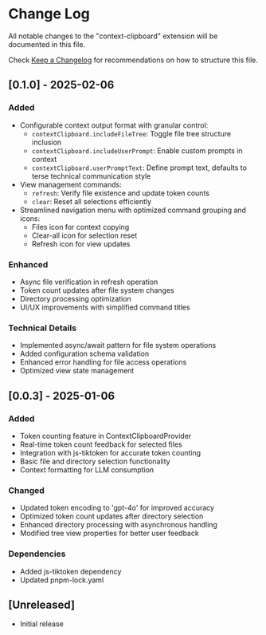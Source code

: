 # Change Log

All notable changes to the "context-clipboard" extension will be documented in this file.

Check [Keep a Changelog](http://keepachangelog.com/) for recommendations on how to structure this file.

## [0.1.0] - 2025-02-06

### Added
- Configurable context output format with granular control:
  - `contextClipboard.includeFileTree`: Toggle file tree structure inclusion
  - `contextClipboard.includeUserPrompt`: Enable custom prompts in context
  - `contextClipboard.userPromptText`: Define prompt text, defaults to terse technical communication style
- View management commands:
  - `refresh`: Verify file existence and update token counts
  - `clear`: Reset all selections efficiently
- Streamlined navigation menu with optimized command grouping and icons:
  - Files icon for context copying
  - Clear-all icon for selection reset
  - Refresh icon for view updates

### Enhanced
- Async file verification in refresh operation
- Token count updates after file system changes
- Directory processing optimization
- UI/UX improvements with simplified command titles

### Technical Details
- Implemented async/await pattern for file system operations
- Added configuration schema validation
- Enhanced error handling for file access operations
- Optimized view state management

## [0.0.3] - 2025-01-06

### Added
- Token counting feature in ContextClipboardProvider
- Real-time token count feedback for selected files
- Integration with js-tiktoken for accurate token counting
- Basic file and directory selection functionality
- Context formatting for LLM consumption

### Changed
- Updated token encoding to 'gpt-4o' for improved accuracy
- Optimized token count updates after directory selection
- Enhanced directory processing with asynchronous handling
- Modified tree view properties for better user feedback

### Dependencies
- Added js-tiktoken dependency
- Updated pnpm-lock.yaml

## [Unreleased]

- Initial release